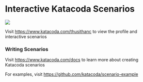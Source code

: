 # Interactive Katacoda Scenarios

[![](http://shields.katacoda.com/katacoda/thusithanc/count.svg)](https://www.katacoda.com/thusithanc "Get your profile on Katacoda.com")

Visit https://www.katacoda.com/thusithanc to view the profile and interactive scenarios

### Writing Scenarios
Visit https://www.katacoda.com/docs to learn more about creating Katacoda scenarios

For examples, visit https://github.com/katacoda/scenario-example
